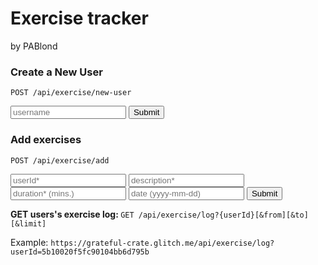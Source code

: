 <!DOCTYPE html>
<html>

  
   <body>
      <div class="container">
         <h1>Exercise tracker</h1>
        <p>
          by PABlond
        </p>
          <form action="/api/exercise/new-user" method="post">
            <h3>Create a New User</h3>
            <p><code>POST /api/exercise/new-user</code></p>
            <input id="uname" type="text" name="username" placeholder="username">
            <input type="submit" value="Submit">
          </form>
          <form action="/api/exercise/add" method="post">
            <h3>Add exercises</h3>
            <p><code>POST /api/exercise/add</code></p>
            <input id="uid" type="text" name="userId" placeholder='userId*'>
            <input id="desc" type="text" name="description" placeholder="description*">
            <input id="dur" type="text" name="duration" placeholder="duration* (mins.)">
            <input id="dur" type="text" name="date" placeholder="date (yyyy-mm-dd)">
            <input type="submit" value="Submit">
          </form>
          <p><strong>GET users's exercise log: </strong><code>GET /api/exercise/log?{userId}[&amp;from][&amp;to][&amp;limit]</code></p>
        <p>Example: <code>https://grateful-crate.glitch.me/api/exercise/log?userId=5b10020f5fc90104bb6d795b</code></code></p>          
      </div>
   </body>

</html>
